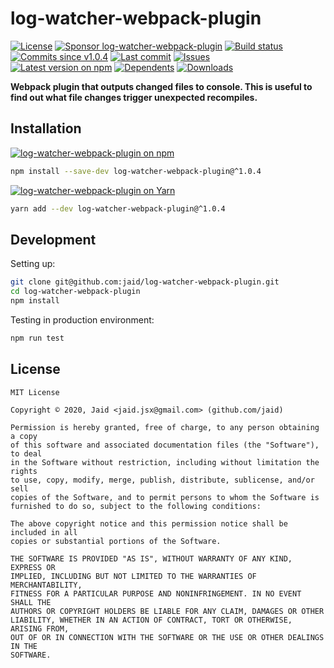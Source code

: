 # log-watcher-webpack-plugin


<a href="https://raw.githubusercontent.com/jaid/log-watcher-webpack-plugin/master/license.txt"><img src="https://img.shields.io/github/license/jaid/log-watcher-webpack-plugin?style=flat-square" alt="License"/></a> <a href="https://github.com/sponsors/jaid"><img src="https://img.shields.io/badge/<3-Sponsor-FF45F1?style=flat-square" alt="Sponsor log-watcher-webpack-plugin"/></a>
<a href="https://actions-badge.atrox.dev/jaid/log-watcher-webpack-plugin/goto"><img src="https://img.shields.io/endpoint.svg?style=flat-square&url=https%3A%2F%2Factions-badge.atrox.dev%2Fjaid%2Flog-watcher-webpack-plugin%2Fbadge" alt="Build status"/></a> <a href="https://github.com/jaid/log-watcher-webpack-plugin/commits"><img src="https://img.shields.io/github/commits-since/jaid/log-watcher-webpack-plugin/v1.0.4?style=flat-square&logo=github" alt="Commits since v1.0.4"/></a> <a href="https://github.com/jaid/log-watcher-webpack-plugin/commits"><img src="https://img.shields.io/github/last-commit/jaid/log-watcher-webpack-plugin?style=flat-square&logo=github" alt="Last commit"/></a> <a href="https://github.com/jaid/log-watcher-webpack-plugin/issues"><img src="https://img.shields.io/github/issues/jaid/log-watcher-webpack-plugin?style=flat-square&logo=github" alt="Issues"/></a>  
<a href="https://npmjs.com/package/log-watcher-webpack-plugin"><img src="https://img.shields.io/npm/v/log-watcher-webpack-plugin?style=flat-square&logo=npm&label=latest%20version" alt="Latest version on npm"/></a> <a href="https://github.com/jaid/log-watcher-webpack-plugin/network/dependents"><img src="https://img.shields.io/librariesio/dependents/npm/log-watcher-webpack-plugin?style=flat-square&logo=npm" alt="Dependents"/></a> <a href="https://npmjs.com/package/log-watcher-webpack-plugin"><img src="https://img.shields.io/npm/dm/log-watcher-webpack-plugin?style=flat-square&logo=npm" alt="Downloads"/></a>

**Webpack plugin that outputs changed files to console. This is useful to find out what file changes trigger unexpected recompiles.**















## Installation
<a href="https://npmjs.com/package/log-watcher-webpack-plugin"><img src="https://img.shields.io/badge/npm-log--watcher--webpack--plugin-C23039?style=flat-square&logo=npm" alt="log-watcher-webpack-plugin on npm"/></a>
```bash
npm install --save-dev log-watcher-webpack-plugin@^1.0.4
```
<a href="https://yarnpkg.com/package/log-watcher-webpack-plugin"><img src="https://img.shields.io/badge/Yarn-log--watcher--webpack--plugin-2F8CB7?style=flat-square&logo=yarn&logoColor=white" alt="log-watcher-webpack-plugin on Yarn"/></a>
```bash
yarn add --dev log-watcher-webpack-plugin@^1.0.4
```







## Development



Setting up:
```bash
git clone git@github.com:jaid/log-watcher-webpack-plugin.git
cd log-watcher-webpack-plugin
npm install
```
Testing in production environment:
```bash
npm run test
```


## License
```text
MIT License

Copyright © 2020, Jaid <jaid.jsx@gmail.com> (github.com/jaid)

Permission is hereby granted, free of charge, to any person obtaining a copy
of this software and associated documentation files (the "Software"), to deal
in the Software without restriction, including without limitation the rights
to use, copy, modify, merge, publish, distribute, sublicense, and/or sell
copies of the Software, and to permit persons to whom the Software is
furnished to do so, subject to the following conditions:

The above copyright notice and this permission notice shall be included in all
copies or substantial portions of the Software.

THE SOFTWARE IS PROVIDED "AS IS", WITHOUT WARRANTY OF ANY KIND, EXPRESS OR
IMPLIED, INCLUDING BUT NOT LIMITED TO THE WARRANTIES OF MERCHANTABILITY,
FITNESS FOR A PARTICULAR PURPOSE AND NONINFRINGEMENT. IN NO EVENT SHALL THE
AUTHORS OR COPYRIGHT HOLDERS BE LIABLE FOR ANY CLAIM, DAMAGES OR OTHER
LIABILITY, WHETHER IN AN ACTION OF CONTRACT, TORT OR OTHERWISE, ARISING FROM,
OUT OF OR IN CONNECTION WITH THE SOFTWARE OR THE USE OR OTHER DEALINGS IN THE
SOFTWARE.
```
